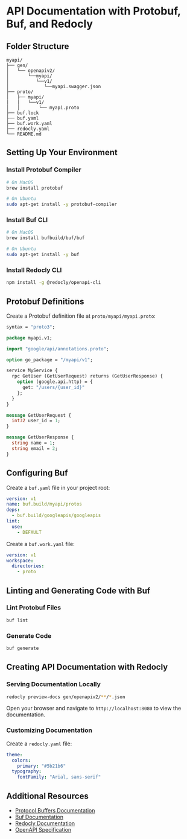 # API Documentation with Protobuf, Buf, and Redocly

## Folder Structure

```
myapi/
├── gen/
│   └── openapiv2/
│       └──myapi/
│          └──v1/
│             └──myapi.swagger.json
├── proto/
│   ├── myapi/
|   |   └──v1/
│   │       └── myapi.proto
├── buf.lock
├── buf.yaml
├── buf.work.yaml
├── redocly.yaml
└── README.md
```

## Setting Up Your Environment

### Install Protobuf Compiler

```bash
# On MacOS
brew install protobuf

# On Ubuntu
sudo apt-get install -y protobuf-compiler
```

### Install Buf CLI

```bash
# On MacOS
brew install bufbuild/buf/buf

# On Ubuntu
sudo apt-get install -y buf
```

### Install Redocly CLI

```bash
npm install -g @redocly/openapi-cli
```

## Protobuf Definitions

Create a Protobuf definition file at `proto/myapi/myapi.proto`:

```protobuf
syntax = "proto3";

package myapi.v1;

import "google/api/annotations.proto";

option go_package = "/myapi/v1";

service MyService {
  rpc GetUser (GetUserRequest) returns (GetUserResponse) {
    option (google.api.http) = {
      get: "/users/{user_id}"
    };
  }
}

message GetUserRequest {
  int32 user_id = 1;
}

message GetUserResponse {
  string name = 1;
  string email = 2;
}
```

## Configuring Buf

Create a `buf.yaml` file in your project root:

```yaml
version: v1
name: buf.build/myapi/protos
deps:
  - buf.build/googleapis/googleapis
lint:
  use:
    - DEFAULT
```

Create a `buf.work.yaml` file:

```yaml
version: v1
workspace:
  directories:
    - proto
```

## Linting and Generating Code with Buf

### Lint Protobuf Files

```bash
buf lint
```

### Generate Code

```bash
buf generate
```

## Creating API Documentation with Redocly

### Serving Documentation Locally

```bash
redocly preview-docs gen/openapiv2/**/*.json
```

Open your browser and navigate to `http://localhost:8080` to view the documentation.

### Customizing Documentation

Create a `redocly.yaml` file:

```yaml
theme:
  colors:
    primary: "#5b21b6"
  typography:
    fontFamily: "Arial, sans-serif"
```

## Additional Resources

- [Protocol Buffers Documentation](https://developers.google.com/protocol-buffers)
- [Buf Documentation](https://docs.buf.build)
- [Redocly Documentation](https://redoc.ly/docs/)
- [OpenAPI Specification](https://swagger.io/specification/)
